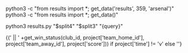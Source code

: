 python3 -c "from results import *; get_data('results', 359, 'arsenal')"
python3 -c "from results import *; get_data()"

python3 results.py "$split4" "$split3" "{query}"

{('  ||  ' +get_win_status(club_id, project['team_home_id'], project['team_away_id'], project['score'])) if project['time'] != 'v' else ''}